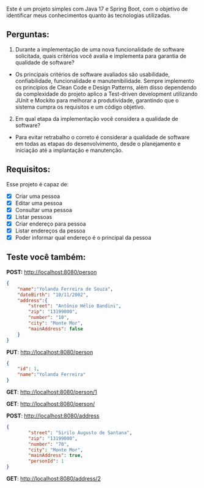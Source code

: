Este é um projeto simples com Java 17 e Spring Boot, com o objetivo de identificar meus conhecimentos quanto às tecnologias utilizadas.

## Perguntas:
1.	Durante a implementação de uma nova funcionalidade de software solicitada, quais critérios você avalia e implementa para garantia de qualidade de software?
    
- Os principais critérios de software avaliados são usabilidade, confiabilidade, funcionalidade e manutenibilidade.
Sempre implemento os princípios de Clean Code e Design Patterns, além disso dependendo da complexidade do projeto aplico a Test-driven development utilizando JUnit e  Mockito para melhorar a produtividade, garantindo que o sistema cumpra os requisitos e um código objetivo.

2.	Em qual etapa da implementação você considera a qualidade de software?
      
- Para evitar retrabalho o correto é considerar a qualidade de software em todas as etapas do desenvolvimento, desde o planejamento e iniciação até a implantação e manutenção.


## Requisitos:

Esse projeto é capaz de:

- [x]  Criar uma pessoa
- [x]  Editar uma pessoa
- [x]  Consultar uma pessoa
- [x]  Listar pessoas
- [x]  Criar endereço para pessoa
- [x]  Listar endereços da pessoa
- [x]  Poder informar qual endereço é o principal da pessoa

## Teste você também:

**POST:** [http://localhost:8080/person](http://localhost:8080/person)

```json
{
	"name":"Yolanda Ferreira de Souza",
	"dateBirth": "10/11/2002",
	"address":{ 
		"street": "Antônio Hélio Bandini",
		"zip": "13199000",
		"number": "10",
		"city": "Monte Mor",
		"mainAddress": false
	}
}
```

**PUT**: [http://localhost:8080/person](http://localhost:8080/person)

```json
{
	"id": 1,
	"name":"Yolanda Ferreira"
}
```

**GET**: [http://localhost:8080/person/1](http://localhost:8080/person/1)

**GET**: [http://localhost:8080/person/](http://localhost:8080/person/1)

**POST**: [http://localhost:8080/address](http://localhost:8080/address)

```json
{
		"street": "Sirilo Augusto de Santana",
		"zip": "13199000",
		"number": "70",
		"city": "Monte Mor",
		"mainAddress": true,
		"personId": 1
}
```

**GET**: [http://localhost:8080/address/2](http://localhost:8080/address/2)